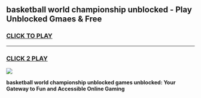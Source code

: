 
## basketball world championship unblocked - Play Unblocked Gmaes & Free
<h3>
<a href="https://news.freeplayer.one?title=basketball_world_championship_unblocked&ref=23F">CLICK TO PLAY</a></h3>
<hr>

<h3>
<a href="https://news.freeplayer.one?title=basketball_world_championship_unblocked&ref=23F">CLICK 2 PLAY</a>
  
</h3>

<a href="https://news.freeplayer.one?title=basketball_world_championship_unblocked&ref=23F/"><img src="https://clearcache.store/games.png"></a>


**basketball world championship unblocked games unblocked: Your Gateway to Fun and Accessible Online Gaming**

